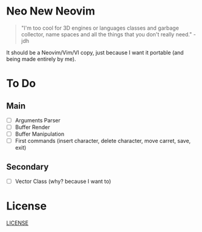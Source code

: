 # Neo New Neovim
> "I'm too cool for 3D engines or languages classes and garbage collector, name spaces and all the things that you don't really need." - jdh

It should be a Neovim/Vim/VI copy, just because I want it portable (and being made entirely by me).

# To Do

## Main
- [ ] Arguments Parser
- [ ] Buffer Render
- [ ] Buffer Manipulation
- [ ] First commands (insert character, delete character, move carret, save, exit)

## Secondary
- [ ] Vector Class (why? because I want to)

# License
[LICENSE](LICENSE)

